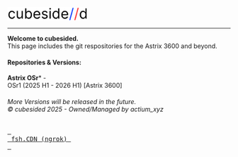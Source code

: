 <img src="https://raw.githubusercontent.com/cubesided/.github/refs/heads/main/profile/lge25.png" alt="cubesided logo" width="180">
<hr>

**Welcome to cubesided.**<br>
This page includes the git respositories for the Astrix 3600 and beyond.

#### Repositories & Versions:
**Astrix OSr*** -<br>
OSr1 (2025 H1 - 2026 H1) [Astrix 3600]<br>
<!--OSr2 (2026 H1 - 2026 H2)<br>
OSr3 (2026 H2 - mid 2027)<br>

**cubesided Lazarus** -<br>
Release Candidate (2027)<br>
Suite [Service Pack] (mid 2027)<br>
Symphony [RC2] (2028)<br>
Symphony.Community [rc2.oss] (mid 2028)<br>
Austra [RC3/KR1] (2034)-->
<h6>More Versions will be released in the future.<br>© cubesided 2025 - Owned/Managed by actium_xyz</h6>


[<kbd> <br> fsh.CDN (ngrok) <br> </kbd>](https://dynamic-highly-gnu.ngrok-free.app/)

